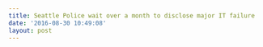 ```yaml
---
title: Seattle Police wait over a month to disclose major IT failure
date: '2016-08-30 10:49:08'
layout: post
---
```

